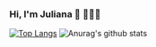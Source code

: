 ### Hi, I'm Juliana 👋 👩🏻‍💻

[![Top Langs](https://github-readme-stats.vercel.app/api/top-langs/?username=julianaibiapina&layout=compact&count_private=true)](https://github.com/anuraghazra/github-readme-stats)
![Anurag's github stats](https://github-readme-stats.vercel.app/api?username=julianaibiapina&hide=prs,issues,contribs&count_private=true&show_icons=true)


<!--
**julianaibiapina/julianaibiapina** is a ✨ _special_ ✨ repository because its `README.md` (this file) appears on your GitHub profile.

Here are some ideas to get you started:

- 🔭 I’m currently working on ...
- 🌱 I’m currently learning ...
- 👯 I’m looking to collaborate on ...
- 🤔 I’m looking for help with ...
- 💬 Ask me about ...
- 📫 How to reach me: ...
- 😄 Pronouns: ...
- ⚡ Fun fact: ...
-->
